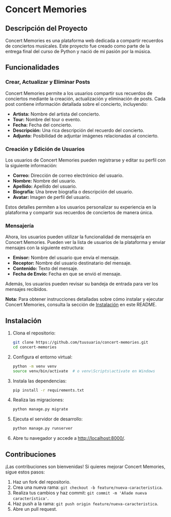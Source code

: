 # Concert Memories

## Descripción del Proyecto

Concert Memories es una plataforma web dedicada a compartir recuerdos de conciertos musicales. Este proyecto fue creado como parte de la entrega final del curso de Python y nació de mi pasión por la música.

## Funcionalidades

### Crear, Actualizar y Eliminar Posts

Concert Memories permite a los usuarios compartir sus recuerdos de conciertos mediante la creación, actualización y eliminación de posts. Cada post contiene información detallada sobre el concierto, incluyendo:

- **Artista:** Nombre del artista del concierto.
- **Tour:** Nombre del tour o evento.
- **Fecha:** Fecha del concierto.
- **Descripción:** Una rica descripción del recuerdo del concierto.
- **Adjunto:** Posibilidad de adjuntar imágenes relacionadas al concierto.

### Creación y Edición de Usuarios

Los usuarios de Concert Memories pueden registrarse y editar su perfil con la siguiente información:

- **Correo:** Dirección de correo electrónico del usuario.
- **Nombre:** Nombre del usuario.
- **Apellido:** Apellido del usuario.
- **Biografía:** Una breve biografía o descripción del usuario.
- **Avatar:** Imagen de perfil del usuario.

Estos detalles permiten a los usuarios personalizar su experiencia en la plataforma y compartir sus recuerdos de conciertos de manera única.

### Mensajería

Ahora, los usuarios pueden utilizar la funcionalidad de mensajería en Concert Memories. Pueden ver la lista de usuarios de la plataforma y enviar mensajes con la siguiente estructura:

- **Emisor:** Nombre del usuario que envía el mensaje.
- **Receptor:** Nombre del usuario destinatario del mensaje.
- **Contenido:** Texto del mensaje.
- **Fecha de Envío:** Fecha en que se envió el mensaje.

Además, los usuarios pueden revisar su bandeja de entrada para ver los mensajes recibidos.

**Nota:** Para obtener instrucciones detalladas sobre cómo instalar y ejecutar Concert Memories, consulta la sección de [Instalación](#instalación) en este README.

## Instalación

1. Clona el repositorio:

    ```bash
    git clone https://github.com/tuusuario/concert-memories.git
    cd concert-memories
    ```

2. Configura el entorno virtual:

    ```bash
    python -m venv venv
    source venv/bin/activate  # o venv\Scripts\activate en Windows
    ```

3. Instala las dependencias:

    ```bash
    pip install -r requirements.txt
    ```

4. Realiza las migraciones:

    ```bash
    python manage.py migrate
    ```

5. Ejecuta el servidor de desarrollo:

    ```bash
    python manage.py runserver
    ```

6. Abre tu navegador y accede a [http://localhost:8000/](http://localhost:8000/).

## Contribuciones

¡Las contribuciones son bienvenidas! Si quieres mejorar Concert Memories, sigue estos pasos:

1. Haz un fork del repositorio.
2. Crea una nueva rama: `git checkout -b feature/nueva-caracteristica`.
3. Realiza tus cambios y haz commit: `git commit -m 'Añade nueva característica'`.
4. Haz push a la rama: `git push origin feature/nueva-caracteristica`.
5. Abre un pull request.